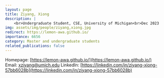 ```yaml
---
layout: page
title: Ziyang, Xiong
description: |
    <br>Undergraduate Student, CSE, University of Michigan<br>Dec 2023 -- Present
img: assets/img/people/ziyang,xiong.jpg
redirect: https://lemon-awa.github.io/
importance: 6656
category: Master and undergraduate students
related_publications: false
---
```

Homepage: [https://lemon-awa.github.io/](https://lemon-awa.github.io/)
Email: [xziyang@umich.edu](mailto:xziyang@umich.edu)
LinkedIn: [https://linkedin.com/in/ziyang-xiong-57bb6028b](https://linkedin.com/in/ziyang-xiong-57bb6028b)
